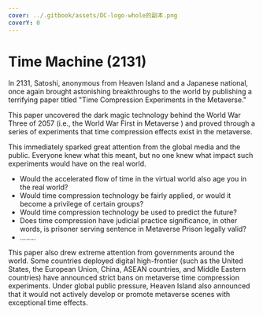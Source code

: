 ```yaml
---
cover: ../.gitbook/assets/DC-logo-whole的副本.png
coverY: 0
---
```


# Time Machine (2131)

In 2131, Satoshi, anonymous from Heaven Island and a Japanese national, once again brought astonishing breakthroughs to the world by publishing a terrifying paper titled "Time Compression Experiments in the Metaverse."

This paper uncovered the dark magic technology behind the World War Three of 2057 (i.e., the World War First in Metaverse ) and proved through a series of experiments that time compression effects exist in the metaverse.

This immediately sparked great attention from the global media and the public. Everyone knew what this meant, but no one knew what impact such experiments would have on the real world.&#x20;

* Would the accelerated flow of time in the virtual world also age you in the real world?&#x20;
* Would time compression technology be fairly applied, or would it become a privilege of certain groups?&#x20;
* Would time compression technology be used to predict the future?&#x20;
* Does time compression have judicial practice significance, in other words, is prisoner serving sentence in Metaverse Prison legally valid?
* ........



This paper also drew extreme attention from governments around the world. Some countries deployed digital high-frontier (such as the United States, the European Union, China, ASEAN countries, and Middle Eastern countries) have announced strict bans on metaverse time compression experiments. Under global public pressure, Heaven Island also announced that it would not actively develop or promote metaverse scenes with exceptional time effects.

